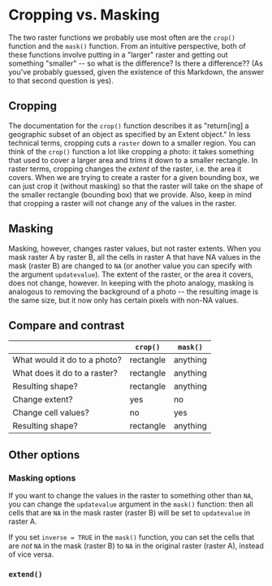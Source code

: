 # Cropping vs. Masking

The two raster functions we probably use most often are the `crop()` function and the `mask()` function. From an intuitive perspective, both of these functions involve putting in a "larger" raster and getting out something "smaller" -- so what is the difference? Is there a difference?? (As you've probably guessed, given the existence of this Markdown, the answer to that second question is yes).

## Cropping

The documentation for the `crop()` function describes it as "return[ing] a geographic subset of an object as specified by an Extent object." In less technical terms, cropping cuts a `raster` down to a smaller region. You can think of the `crop()` function a lot like cropping a photo: it takes something that used to cover a larger area and trims it down to a smaller rectangle. In raster terms, cropping changes the *extent* of the raster, i.e. the area it covers. When we are trying to create a raster for a given bounding box, we can just crop it (without masking) so that the raster will take on the shape of the smaller rectangle (bounding box) that we provide. Also, keep in mind that cropping a raster will not change any of the values in the raster.

## Masking

Masking, however, changes raster values, but not raster extents. When you mask raster A by raster B, all the cells in raster A that have NA values in the mask (raster B) are changed to `NA` (or another value you can specify with the argument `updatevalue`). The extent of the raster, or the area it covers, does not change, however. In keeping with the photo analogy, masking is analogous to removing the background of a photo -- the resulting image is the same size, but it now only has certain pixels with non-NA values.

## Compare and contrast

|                              |  `crop()`   |  `mask()` |
|------------------------------|-------------|-----------|
| What would it do to a photo? | rectangle   | anything  |
| What does it do to a raster? | rectangle   | anything  |
| Resulting shape?             | rectangle   | anything  |
| Change extent?               | yes         | no        |
| Change cell values?          | no          | yes       |
| Resulting shape?             | rectangle   | anything  |

## Other options

### Masking options

If you want to change the values in the raster to something other than `NA`, you can change the `updatevalue` argument in the `mask()` function: then all cells that are `NA` in the mask raster (raster B) will be set to `updatevalue` in raster A.

If you set `inverse = TRUE` in the `mask()` function, you can set the cells that are *not* `NA` in the mask (raster B) to `NA` in the original raster (raster A), instead of vice versa.

### `extend()`


